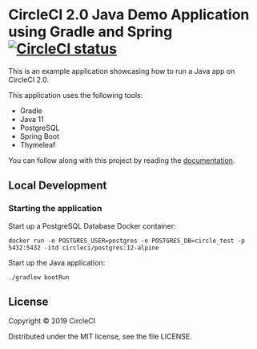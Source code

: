 # CircleCI 2.0 Java Demo Application using Gradle and Spring [![CircleCI status](https://circleci.com/gh/CircleCI-Public/circleci-demo-java-spring.svg "CircleCI status")](https://circleci.com/gh/CircleCI-Public/circleci-demo-java-spring)

This is an example application showcasing how to run a Java app on CircleCI 2.0.

This application uses the following tools: 

* Gradle
* Java 11
* PostgreSQL
* Spring Boot
* Thymeleaf

You can follow along with this project by reading the [documentation](https://circleci.com/docs/2.0/language-java/).

## Local Development

### Starting the application

Start up a PostgreSQL Database Docker container:

```
docker run -e POSTGRES_USER=postgres -e POSTGRES_DB=circle_test -p 5432:5432 -itd circleci/postgres:12-alpine
```

Start up the Java application:

```
./gradlew bootRun
```

## License

Copyright © 2019 CircleCI

Distributed under the MIT license, see the file LICENSE.
